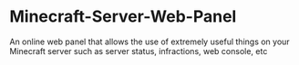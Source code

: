 # Minecraft-Server-Web-Panel
An online web panel that allows the use of extremely useful things on your Minecraft server such as server status, infractions, web console, etc
